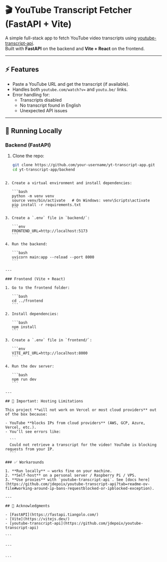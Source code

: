 # 🎬 YouTube Transcript Fetcher (FastAPI + Vite)

A simple full-stack app to fetch YouTube video transcripts using [youtube-transcript-api](https://github.com/jdepoix/youtube-transcript-api).  
Built with **FastAPI** on the backend and **Vite + React** on the frontend.

---

## ⚡ Features

- Paste a YouTube URL and get the transcript (if available).
- Handles both `youtube.com/watch?v=` and `youtu.be/` links.
- Error handling for:
  - Transcripts disabled
  - No transcript found in English
  - Unexpected API issues

---

## 🚀 Running Locally

### Backend (FastAPI)

1. Clone the repo:
   ```bash
   git clone https://github.com/your-username/yt-transcript-app.git
   cd yt-transcript-app/backend
   ```

````

2. Create a virtual environment and install dependencies:

   ```bash
   python -m venv venv
   source venv/bin/activate   # On Windows: venv\Scripts\activate
   pip install -r requirements.txt
   ```

3. Create a `.env` file in `backend/`:

   ```env
   FRONTEND_URL=http://localhost:5173
   ```

4. Run the backend:

   ```bash
   uvicorn main:app --reload --port 8000
   ```

---

### Frontend (Vite + React)

1. Go to the frontend folder:

   ```bash
   cd ../frontend
   ```

2. Install dependencies:

   ```bash
   npm install
   ```

3. Create a `.env` file in `frontend/`:

   ```env
   VITE_API_URL=http://localhost:8000
   ```

4. Run the dev server:

   ```bash
   npm run dev
   ```

---

## 🛑 Important: Hosting Limitations

This project **will not work on Vercel or most cloud providers** out of the box because:

- YouTube **blocks IPs from cloud providers** (AWS, GCP, Azure, Vercel, etc.).
- You’ll see errors like:

  ```
  Could not retrieve a transcript for the video! YouTube is blocking requests from your IP.
  ```

### ✅ Workarounds

1. **Run locally** — works fine on your machine.
2. **Self-host** on a personal server / Raspberry Pi / VPS.
3. **Use proxies** with `youtube-transcript-api`. See [docs here](https://github.com/jdepoix/youtube-transcript-api?tab=readme-ov-file#working-around-ip-bans-requestblocked-or-ipblocked-exception).

---

## 🙌 Acknowledgments

- [FastAPI](https://fastapi.tiangolo.com/)
- [Vite](https://vitejs.dev/)
- [youtube-transcript-api](https://github.com/jdepoix/youtube-transcript-api)

```

---


```
````
